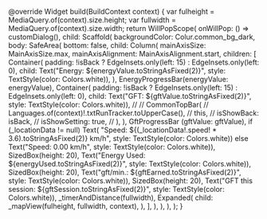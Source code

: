 @override
  Widget build(BuildContext context) {
    var fulheight = MediaQuery.of(context).size.height;
    var fullwidth = MediaQuery.of(context).size.width;
    return WillPopScope(
      onWillPop: () => customDialog(),
      child: Scaffold(
        backgroundColor: Colur.common_bg_dark,
        body: SafeArea(
          bottom: false,
          child: Column(
            mainAxisSize: MainAxisSize.max,
            mainAxisAlignment: MainAxisAlignment.start,
            children: <Widget>[
              Container(
                padding: !isBack
                    ? EdgeInsets.only(left: 15)
                    : EdgeInsets.only(left: 0),
                child: Text("Energy: ${energyValue.toStringAsFixed(2)}",
                    style: TextStyle(color: Colors.white)),
              ),
              EnergyProgressBar(energyValue: energyValue),
              Container(
                padding: !isBack
                    ? EdgeInsets.only(left: 15)
                    : EdgeInsets.only(left: 0),
                child: Text("GFT: ${gftValue.toStringAsFixed(2)}",
                    style: TextStyle(color: Colors.white)),
                // // CommonTopBar(
                //   Languages.of(context)!.txtRunTracker.toUpperCase(),
                //   this,
                //   isShowBack: isBack,
                //   isShowSetting: true,
                // ),
              ),
              GftProgressBar (gftValue: gftValue),
              if (_locationData != null)
                Text(
                    "Speed: ${(_locationData!.speed! * 3.6).toStringAsFixed(2)} km/h",
                    style: TextStyle(color: Colors.white))
              else
                Text("Speed: 0.00 km/h", style: TextStyle(color: Colors.white)),
              SizedBox(height: 20),
              Text("Energy Used: ${energyUsed.toStringAsFixed(2)}",
                  style: TextStyle(color: Colors.white)),
              SizedBox(height: 20),
              Text("gft/min.: ${gftEarned.toStringAsFixed(2)}",
                  style: TextStyle(color: Colors.white)),
              SizedBox(height: 20),
              Text("GFT this session: ${gftSession.toStringAsFixed(2)}",
                  style: TextStyle(color: Colors.white)),
              _timerAndDistance(fullwidth),
              Expanded(
                child: _mapView(fulheight, fullwidth, context),
              ),
            ],
          ),
        ),
      ),
    );
  }
